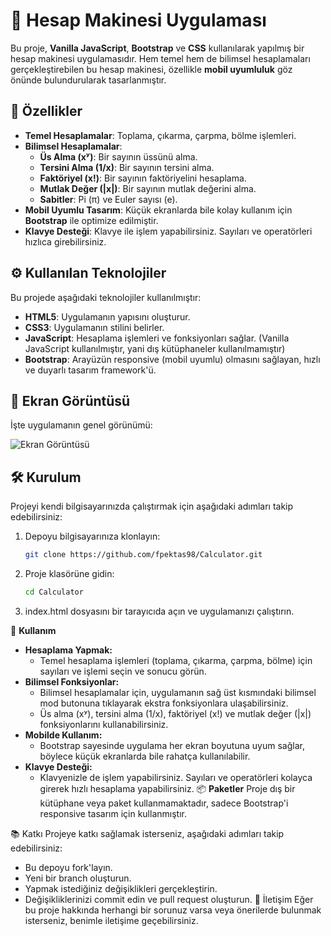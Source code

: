 # 📱 Hesap Makinesi Uygulaması

Bu proje, **Vanilla JavaScript**, **Bootstrap** ve **CSS** kullanılarak yapılmış bir hesap makinesi uygulamasıdır. Hem temel hem de bilimsel hesaplamaları gerçekleştirebilen bu hesap makinesi, özellikle **mobil uyumluluk** göz önünde bulundurularak tasarlanmıştır.

## 🚀 Özellikler

- **Temel Hesaplamalar**: Toplama, çıkarma, çarpma, bölme işlemleri.
- **Bilimsel Hesaplamalar**: 
  - **Üs Alma (xʸ)**: Bir sayının üssünü alma.
  - **Tersini Alma (1/x)**: Bir sayının tersini alma.
  - **Faktöriyel (x!)**: Bir sayının faktöriyelini hesaplama.
  - **Mutlak Değer (|x|)**: Bir sayının mutlak değerini alma.
  - **Sabitler**: Pi (π) ve Euler sayısı (e).
- **Mobil Uyumlu Tasarım**: Küçük ekranlarda bile kolay kullanım için **Bootstrap** ile optimize edilmiştir.
- **Klavye Desteği**: Klavye ile işlem yapabilirsiniz. Sayıları ve operatörleri hızlıca girebilirsiniz.

## ⚙️ Kullanılan Teknolojiler

Bu projede aşağıdaki teknolojiler kullanılmıştır:

- **HTML5**: Uygulamanın yapısını oluşturur.
- **CSS3**: Uygulamanın stilini belirler.
- **JavaScript**: Hesaplama işlemleri ve fonksiyonları sağlar. (Vanilla JavaScript kullanılmıştır, yani dış kütüphaneler kullanılmamıştır)
- **Bootstrap**: Arayüzün responsive (mobil uyumlu) olmasını sağlayan, hızlı ve duyarlı tasarım framework'ü.

## 📸 Ekran Görüntüsü

İşte uygulamanın genel görünümü:

![Ekran Görüntüsü](images/calculator_ui.png)

## 🛠️ Kurulum

Projeyi kendi bilgisayarınızda çalıştırmak için aşağıdaki adımları takip edebilirsiniz:

1. Depoyu bilgisayarınıza klonlayın:
   ```bash
   git clone https://github.com/fpektas98/Calculator.git
2. Proje klasörüne gidin:
   ```bash
   cd Calculator
3. index.html dosyasını bir tarayıcıda açın ve uygulamanızı çalıştırın.

🎯 **Kullanım**
- **Hesaplama Yapmak:**
   - Temel hesaplama işlemleri (toplama, çıkarma, çarpma, bölme) için sayıları ve işlemi seçin ve sonucu görün.
- **Bilimsel Fonksiyonlar:**
  - Bilimsel hesaplamalar için, uygulamanın sağ üst kısmındaki bilimsel mod butonuna tıklayarak ekstra fonksiyonlara ulaşabilirsiniz.
  - Üs alma (xʸ), tersini alma (1/x), faktöriyel (x!) ve mutlak değer (|x|) fonksiyonlarını kullanabilirsiniz.
- **Mobilde Kullanım:**
  - Bootstrap sayesinde uygulama her ekran boyutuna uyum sağlar, böylece küçük ekranlarda bile rahatça kullanılabilir.
- **Klavye Desteği:**
  - Klavyenizle de işlem yapabilirsiniz. Sayıları ve operatörleri kolayca girerek hızlı hesaplama yapabilirsiniz.
📦 **Paketler**
Proje dış bir kütüphane veya paket kullanmamaktadır, sadece Bootstrap'i responsive tasarım için kullanmıştır.

📚 Katkı
Projeye katkı sağlamak isterseniz, aşağıdaki adımları takip edebilirsiniz:

- Bu depoyu fork'layın.
- Yeni bir branch oluşturun.
- Yapmak istediğiniz değişiklikleri gerçekleştirin.
- Değişikliklerinizi commit edin ve pull request oluşturun.
💬 İletişim
Eğer bu proje hakkında herhangi bir sorunuz varsa veya önerilerde bulunmak isterseniz, benimle iletişime geçebilirsiniz.
   
